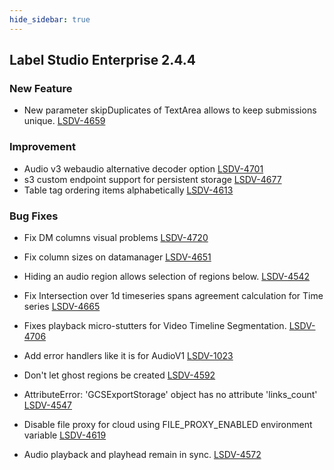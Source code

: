 ```yaml
---
hide_sidebar: true
---
```

  

## Label Studio Enterprise 2.4.4
### New Feature
- New parameter skipDuplicates of TextArea allows to keep submissions unique. [LSDV-4659](https://labelstudio.aha.io/features/LSDV-4659)

### Improvement
- Audio v3 webaudio alternative decoder option [LSDV-4701](https://labelstudio.aha.io/features/LSDV-4701)
- s3 custom endpoint support for persistent storage [LSDV-4677](https://labelstudio.aha.io/features/LSDV-4677)
- Table tag ordering items alphabetically [LSDV-4613](https://labelstudio.aha.io/features/LSDV-4613)

### Bug Fixes
- Fix DM columns visual problems [LSDV-4720](https://labelstudio.aha.io/features/LSDV-4720)
- Fix column sizes on datamanager [LSDV-4651](https://labelstudio.aha.io/features/LSDV-4651)
- Hiding an audio region allows selection of regions below. [LSDV-4542](https://labelstudio.aha.io/features/LSDV-4542)
- Fix Intersection over 1d timeseries spans agreement calculation for Time series [LSDV-4665](https://labelstudio.aha.io/features/LSDV-4665)

- Fixes playback micro-stutters for Video Timeline Segmentation. [LSDV-4706](https://labelstudio.aha.io/features/LSDV-4706)
- Add error handlers like it is for AudioV1 [LSDV-1023](https://labelstudio.aha.io/features/LSDV-1023)
- Don't let ghost regions be created [LSDV-4592](https://labelstudio.aha.io/features/LSDV-4592)
- AttributeError: 'GCSExportStorage' object has no attribute 'links_count' [LSDV-4547](https://labelstudio.aha.io/features/LSDV-4547)
- Disable file proxy for cloud using FILE_PROXY_ENABLED environment variable [LSDV-4619](https://labelstudio.aha.io/features/LSDV-4619)
- Audio playback and playhead remain in sync. [LSDV-4572](https://labelstudio.aha.io/features/LSDV-4572)

